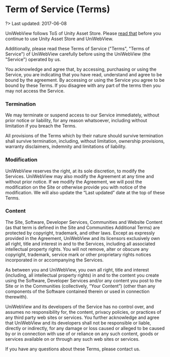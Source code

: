# Term of Service (Terms)

?> Last updated: 2017-06-08

UniWebView follows ToS of Unity Asset Store. Please [read that](https://unity3d.com/legal/as_terms) before you continue to use Unity Asset Store and UniWebView.

Additionally, please read these Terms of Service ("Terms", "Terms of Service") of UniWebView carefully before using the UniWebView (the "Service") operated by us.

You acknowledge and agree that, by accessing, purchasing or using the Service, you are indicating that you have read, understand and agree to be bound by the agreement. By accessing or using the Service you agree to be bound by these Terms. If you disagree with any part of the terms then you may not access the Service.

### Termination

We may terminate or suspend access to our Service immediately, without prior notice or liability, for any reason whatsoever, including without limitation if you breach the Terms.

All provisions of the Terms which by their nature should survive termination shall survive termination, including, without limitation, ownership provisions, warranty disclaimers, indemnity and limitations of liability.

### Modification

UniWebView reserves the right, at its sole discretion, to modify the Services. UniWebView may also modify the Agreement at any time and without prior notice. If we modify the Agreement, we will post the modification on the Site or otherwise provide you with notice of the modification. We will also update the “Last updated” date at the top of these Terms. 

### Content

The Site, Software, Developer Services, Communities and Website Content (as that term is defined in the Site and Communities Additional Terms) are protected by copyright, trademark, and other laws. Except as expressly provided in the Agreement, UniWebView and its licensors exclusively own all right, title and interest in and to the Services, including all associated intellectual property rights. You will not remove, alter or obscure any copyright, trademark, service mark or other proprietary rights notices incorporated in or accompanying the Services.



As between you and UniWebView, you own all right, title and interest (including, all intellectual property rights) in and to the content you create using the Software, Developer Services and/or any content you post to the Site or in the Communities (collectively, “Your Content”) (other than any components of the Software contained therein or used in connection therewith).
 
UniWebView and its developers of the Service has no control over, and assumes no responsibility for, the content, privacy policies, or practices of any third party web sites or services. You further acknowledge and agree that UniWebView and its developers shall not be responsible or liable, directly or indirectly, for any damage or loss caused or alleged to be caused by or in connection with use of or reliance on any such content, goods or services available on or through any such web sites or services.

If you have any questions about these Terms, please contact us.